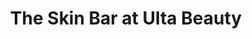 ---
title: "The Skin Bar at Ulta Beauty"
url: /schaumburg/the-skin-bar-at-ulta-beauty/
shop: Kosmetik
---